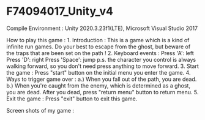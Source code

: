 # F74094017_Unity_v4
Compile Environment : 
	Unity 2020.3.23f1(LTE), Microsoft Visual Studio 2017 
	
How to play this game :
	1. Introduction :
		This is a game which is a kind of infinite run games.
		Do your best to escape from the ghost, but beware of the traps that are been set on the path !
	2. Keyboard events :
		Press 'A': left 
		Press 'D': right
		Press 'Space': jump
		p.s. the character you control is always walking forward, so you don't need press anything to move forward.
	3. Start the game :
		Press "start" button on the initial menu you enter the game.
	4. Ways to trigger game over :
		a.) When you fall out of the path, you are dead.
		b.) When you're caught from the enemy, which is determined as a ghost, you are dead.
		After you dead, press "return menu" button to return menu.
	5. Exit the game :
		Press "exit" button to exit this game.
		
Screen shots of my game :
	
